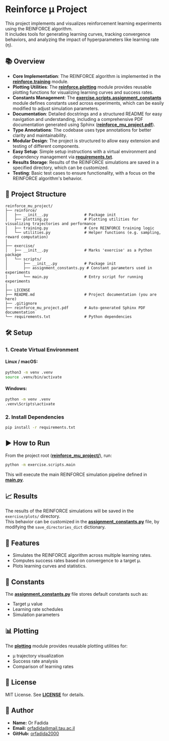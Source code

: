 # Reinforce μ Project

This project implements and visualizes reinforcement learning experiments using the REINFORCE algorithm.   
It includes tools for generating learning curves, tracking convergence behaviors, and analyzing the impact of
hyperparameters like learning rate (η).

## 📚 Overview

- **Core Implementation**: The REINFORCE algorithm is implemented in the **[reinforce.training](reinforce/training.py)**
  module.
- **Plotting Utilities**: The **[reinforce.plotting](reinforce/plotting.py)** module provides reusable plotting
  functions
  for visualizing learning
  curves and success rates.
- **Constants Management**: The **[exercise.scripts.assignment_constants](exercise/scripts/assignment_constants.py)**
  module defines constants used across experiments, which can be easily modified to adjust simulation parameters.
- **Documentation**: Detailed docstrings and a structured README for easy navigation and understanding, including a
  comprehensive PDF documentation generated using Sphinx (**[reinforce_mu_project.pdf](reinforce_mu_project.pdf)**).
- **Type Annotations**: The codebase uses type annotations for better clarity and maintainability.
- **Modular Design**: The project is structured to allow easy extension and testing of different components.
- **Easy Setup**: Simple setup instructions with a virtual environment and dependency management
  via **[requirements.txt](requirements.txt)**.
- **Results Storage**: Results of the REINFORCE simulations are saved in a specified directory, which can be customized.
- **Testing**: Basic test cases to ensure functionality, with a focus on the REINFORCE algorithm's behavior.

## 📁 Project Structure

```
reinforce_mu_project/
├── reinforce/
│   ├── __init__.py                # Package init
│   ├── plotting.py                # Plotting utilities for visualizing trajectories and performance
│   ├── training.py                # Core REINFORCE training logic
│   └── utilities.py               # Helper functions (e.g. sampling, reward computation)
│
├── exercise/
│   ├── __init__.py                # Marks 'exercise' as a Python package
│   └── scripts/
│       ├── __init__.py            # Package init
│       ├── assignment_constants.py # Constant parameters used in experiments
│       └── main.py                # Entry script for running experiments
│
├── LICENSE
├── README.md                      # Project documentation (you are here)
├── .gitignore
├── reinforce_mu_project.pdf       # Auto-generated Sphinx PDF documentation
└── requirements.txt               # Python dependencies
```

## 🛠 Setup

### 1. Create Virtual Environment

#### Linux / macOS:

```bash
python3 -m venv .venv
source .venv/bin/activate
```

#### Windows:

```bash
python -m venv .venv
.venv\Scripts\activate
```

### 2. Install Dependencies

```bash
pip install -r requirements.txt
```

## ▶ How to Run

From the project root (**[reinforce_mu_project/](.)**), run:

```bash
python -m exercise.scripts.main
```

This will execute the main REINFORCE simulation pipeline defined in **[main.py](exercise/scripts/main.py)**.

## 📈 Results

The results of the REINFORCE simulations will be saved in the `exercise/plots/` directory.   
This behavior can be customized in the **[assignment_constants.py](exercise/scripts/assignment_constants.py)** file, by
modifying the `save_directories_dict` dictionary.

## 🧪 Features

- Simulates the REINFORCE algorithm across multiple learning rates.
- Computes success rates based on convergence to a target μ.
- Plots learning curves and statistics.

## 📝 Constants

The **[assignment_constants.py](exercise/scripts/assignment_constants.py)** file stores default constants such as:

- Target μ value
- Learning rate schedules
- Simulation parameters

## 📊 Plotting

The **[plotting](reinforce/plotting.py)** module provides reusable plotting utilities for:

- μ trajectory visualization
- Success rate analysis
- Comparison of learning rates

## 📄 License

MIT License.
See **[LICENSE](LICENSE)** for details.

## 👤 Author

- **Name:** Or Fadida
- **Email:** [orfadida@mail.tau.ac.il](mailto:orfadida@mail.tau.ac.il)
- **GitHub:** [orfadida2000](https://github.com/orfadida2000)
